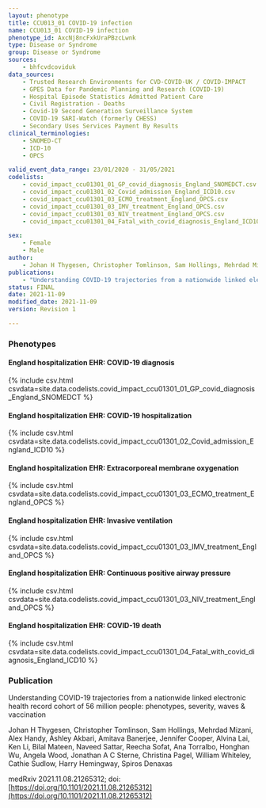 ```yaml
---
layout: phenotype
title: CCU013_01 COVID-19 infection
name: CCU013_01 COVID-19 infection
phenotype_id: AxcNj8ncFxkUraPBzcLwnk
type: Disease or Syndrome
group: Disease or Syndrome
sources:
    - bhfcvdcoviduk
data_sources:
    - Trusted Research Environments for CVD-COVID-UK / COVID-IMPACT
    - GPES Data for Pandemic Planning and Research (COVID-19)
    - Hospital Episode Statistics Admitted Patient Care
    - Civil Registration - Deaths
    - Covid-19 Second Generation Surveillance System
    - COVID-19 SARI-Watch (formerly CHESS)
    - Secondary Uses Services Payment By Results
clinical_terminologies:
    - SNOMED-CT
    - ICD-10
    - OPCS

valid_event_data_range: 23/01/2020 - 31/05/2021
codelists: 
    - covid_impact_ccu01301_01_GP_covid_diagnosis_England_SNOMEDCT.csv
    - covid_impact_ccu01301_02_Covid_admission_England_ICD10.csv
    - covid_impact_ccu01301_03_ECMO_treatment_England_OPCS.csv
    - covid_impact_ccu01301_03_IMV_treatment_England_OPCS.csv
    - covid_impact_ccu01301_03_NIV_treatment_England_OPCS.csv
    - covid_impact_ccu01301_04_Fatal_with_covid_diagnosis_England_ICD10.csv

sex:
    - Female
    - Male
author: 
    - Johan H Thygesen, Christopher Tomlinson, Sam Hollings, Mehrdad Mizani, Alex Handy, Ashley Akbari, Amitava Banerjee, Jennifer Cooper, Alvina Lai, Ken Li, Bilal Mateen, Naveed Sattar, Reecha Sofat, Ana Torralbo, Honghan Wu, Angela Wood, Jonathan A C Sterne, Christina Pagel, William Whiteley, Cathie Sudlow, Harry Hemingway, Spiros Denaxas
publications:
    - "Understanding COVID-19 trajectories from a nationwide linked electronic health record cohort of 56 million people: phenotypes, severity, waves & vaccination."
status: FINAL
date: 2021-11-09
modified_date: 2021-11-09
version: Revision 1

---
```


### Phenotypes

#### England hospitalization EHR: COVID-19 diagnosis 
{% include csv.html csvdata=site.data.codelists.covid_impact_ccu01301_01_GP_covid_diagnosis_England_SNOMEDCT %}
#### England hospitalization EHR: COVID-19 hospitalization 
{% include csv.html csvdata=site.data.codelists.covid_impact_ccu01301_02_Covid_admission_England_ICD10 %}
#### England hospitalization EHR: Extracorporeal membrane oxygenation 
{% include csv.html csvdata=site.data.codelists.covid_impact_ccu01301_03_ECMO_treatment_England_OPCS %}
#### England hospitalization EHR: Invasive ventilation 
{% include csv.html csvdata=site.data.codelists.covid_impact_ccu01301_03_IMV_treatment_England_OPCS %}
#### England hospitalization EHR: Continuous positive airway pressure 
{% include csv.html csvdata=site.data.codelists.covid_impact_ccu01301_03_NIV_treatment_England_OPCS %}
#### England hospitalization EHR: COVID-19 death 
{% include csv.html csvdata=site.data.codelists.covid_impact_ccu01301_04_Fatal_with_covid_diagnosis_England_ICD10 %}

### Publication

Understanding COVID-19 trajectories from a nationwide linked electronic health record cohort of 56 million people: phenotypes, severity, waves & vaccination

Johan H Thygesen, Christopher Tomlinson, Sam Hollings, Mehrdad Mizani, Alex Handy, Ashley Akbari, Amitava Banerjee, Jennifer Cooper, Alvina Lai, Ken Li, Bilal Mateen, Naveed Sattar, Reecha Sofat, Ana Torralbo, Honghan Wu, Angela Wood, Jonathan A C Sterne, Christina Pagel, William Whiteley, Cathie Sudlow, Harry Hemingway, Spiros Denaxas

medRxiv 2021.11.08.21265312; doi: [https://doi.org/10.1101/2021.11.08.21265312](https://doi.org/10.1101/2021.11.08.21265312)

